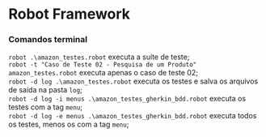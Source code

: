 # Robot Framework

### Comandos terminal
`robot .\amazon_testes.robot` executa a suíte de teste;  
`robot -t "Caso de Teste 02 - Pesquisa de um Produto" amazon_testes.robot` executa apenas o caso de teste 02;  
`robot -d log .\amazon_testes.robot` executa os testes e salva os arquivos de saída na pasta `log`;  
`robot -d log -i menus .\amazon_testes_gherkin_bdd.robot` executa os testes com a tag `menu`;  
`robot -d log -e menus .\amazon_testes_gherkin_bdd.robot` executa todos os testes, menos os com a tag `menu`;  
